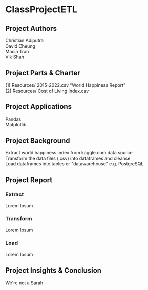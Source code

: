 # ClassProjectETL

## Project Authors

Christian Adiputra\
David Cheung\
Macia Tran\
Vik Shah

## Project Parts & Charter

(1) Resources/ 2015-2022.csv "World Happiness Report"\
(2) Resources/ Cost of Living Index.csv

## Project Applications

Pandas\
Matplotlib

## Project Background

Extract world happiness index from kaggle.com data source\
Transform the data files (.csv) into dataframes and cleanse\
Load dataframes into tables or "datawarehouse" e.g. PostgreSQL

## Project Report

### Extract

Lorem Ipsum

### Transform

Lorem Ipsum

### Load

Lorem Ipsum

## Project Insights & Conclusion

We're not a Sarah
